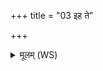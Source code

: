 +++
title = "03 इह ते"

+++
<details><summary>मूलम् (WS)</summary>

इह ते ऽसुरिह प्राण इहायुरिह ते मनः ।  
उत्वा निर्ऋत्याः पाशेभ्यो दैव्या वाचा भरामसि ॥ ३ ॥
</details>